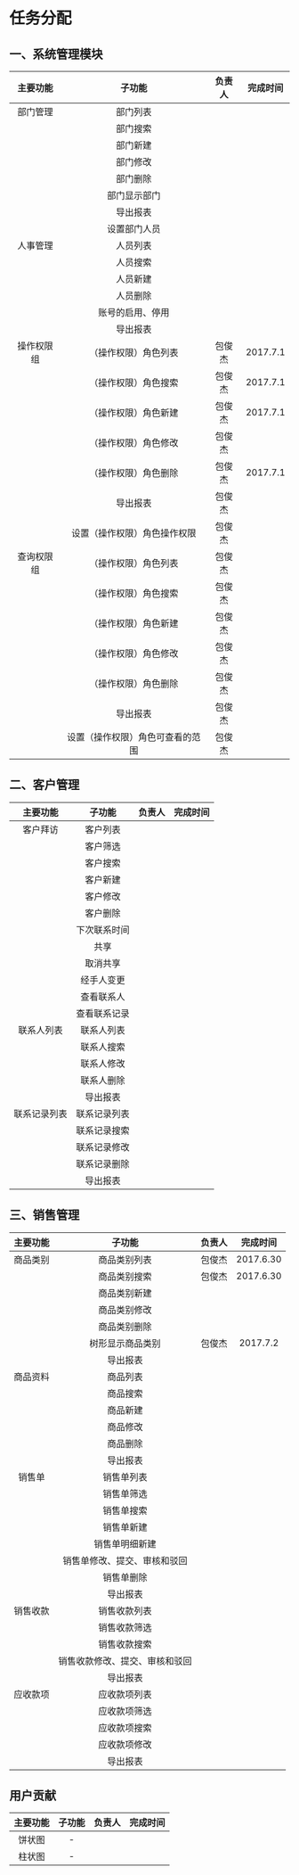 # 任务分配

## 一、系统管理模块

|  主要功能  |            子功能             | 负责人 | 完成时间  |
|:---------:|:----------------------------:|:-----:|:--------:|
|  部门管理  |           部门列表            |       |          |
|           |           部门搜索            |       |          |
|           |           部门新建            |       |          |
|           |           部门修改            |       |          |
|           |           部门删除            |       |          |
|           |          部门显示部门          |       |          |
|           |           导出报表            |       |          |
|           |          设置部门人员          |       |          |
|  人事管理  |           人员列表            |       |          |
|           |           人员搜索            |       |          |
|           |           人员新建            |       |          |
|           |           人员删除            |       |          |
|           |        账号的启用、停用        |       |          |
|           |           导出报表            |       |          |
| 操作权限组 |      （操作权限）角色列表       | 包俊杰 | 2017.7.1 |
|           |      （操作权限）角色搜索       | 包俊杰 | 2017.7.1 |
|           |      （操作权限）角色新建       | 包俊杰 | 2017.7.1 |
|           |      （操作权限）角色修改       | 包俊杰 |          |
|           |      （操作权限）角色删除       | 包俊杰 | 2017.7.1 |
|           |           导出报表            | 包俊杰 |          |
|           |   设置（操作权限）角色操作权限   | 包俊杰 |          |
| 查询权限组 |      （操作权限）角色列表       | 包俊杰 |          |
|           |      （操作权限）角色搜索       | 包俊杰 |          |
|           |      （操作权限）角色新建       | 包俊杰 |          |
|           |      （操作权限）角色修改       | 包俊杰 |          |
|           |      （操作权限）角色删除       | 包俊杰 |          |
|           |           导出报表            | 包俊杰 |          |
|           | 设置（操作权限）角色可查看的范围 | 包俊杰 |          |

## 二、客户管理

|   主要功能   |   子功能    | 负责人 | 完成时间 |
|:-----------:|:-----------:|:-----:|:-------:|
|   客户拜访   |   客户列表   |       |         |
|             |   客户筛选   |       |         |
|             |   客户搜索   |       |         |
|             |   客户新建   |       |         |
|             |   客户修改   |       |         |
|             |   客户删除   |       |         |
|             | 下次联系时间 |       |         |
|             |    共享     |       |         |
|             |   取消共享   |       |         |
|             |  经手人变更  |       |         |
|             |  查看联系人  |       |         |
|             | 查看联系记录 |       |         |
|  联系人列表  |  联系人列表  |       |         |
|             |  联系人搜索  |       |         |
|             |  联系人修改  |       |         |
|             |  联系人删除  |       |         |
|             |   导出报表   |       |         |
| 联系记录列表 | 联系记录列表 |       |         |
|             | 联系记录搜索 |       |         |
|             | 联系记录修改 |       |         |
|             | 联系记录删除 |       |         |
|             |   导出报表   |       |         |

## 三、销售管理

| 主要功能 |           子功能            | 负责人  |  完成时间   |
|:-------:|:--------------------------:|:------:|:----------:|
| 商品类别 |         商品类别列表         | 包俊杰  | 2017.6.30  |
|         |         商品类别搜索         | 包俊杰  | 2017.6.30  |
|         |         商品类别新建         |        |            |
|         |         商品类别修改         |        |            |
|         |         商品类别删除         |        |            |
|         |       树形显示商品类别       | 包俊杰  |  2017.7.2  |
|         |          导出报表           |        |            |
| 商品资料 |          商品列表           |        |            |
|         |          商品搜索           |        |            |
|         |          商品新建           |        |            |
|         |          商品修改           |        |            |
|         |          商品删除           |        |            |
|         |          导出报表           |        |            |
|  销售单  |         销售单列表          |        |            |
|         |         销售单筛选          |        |            |
|         |         销售单搜索          |        |            |
|         |         销售单新建          |        |            |
|         |        销售单明细新建        |        |            |
|         |  销售单修改、提交、审核和驳回  |        |            |
|         |         销售单删除          |        |            |
|         |          导出报表           |        |            |
| 销售收款 |         销售收款列表         |        |            |
|         |         销售收款筛选         |        |            |
|         |         销售收款搜索         |        |            |
|         | 销售收款修改、提交、审核和驳回 |        |            |
|         |          导出报表           |        |            |
| 应收款项 |         应收款项列表         |        |            |
|         |         应收款项筛选         |        |            |
|         |         应收款项搜索         |        |            |
|         |         应收款项修改         |        |            |
|         |          导出报表           |        |            |

## 用户贡献

| 主要功能 | 子功能 | 负责人  | 完成时间  |
|:-------:|:-----:|:------:|:--------:|
|  饼状图  |   -   |        |          |
|  柱状图  |   -   |        |          |
